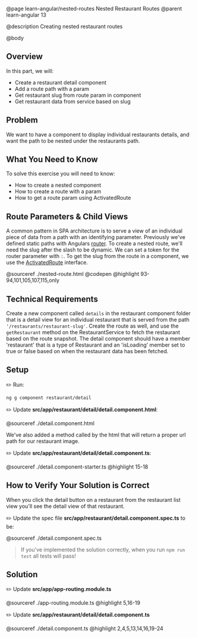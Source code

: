 @page learn-angular/nested-routes Nested Restaurant Routes
@parent learn-angular 13

@description Creating nested restaurant routes

@body

## Overview

In this part, we will:

- Create a restaurant detail component
- Add a route path with a param
- Get restaurant slug from route param in component
- Get restaurant data from service based on slug

## Problem

We want to have a component to display individual restaurants details, and want the path to be nested under the restaurants path.

## What You Need to Know

To solve this exercise you will need to know:

- How to create a nested component
- How to create a route with a param
- How to get a route param using ActivatedRoute

## Route Parameters & Child Views

A common pattern in SPA architecture is to serve a view of an individual piece of data from a path with an identifying parameter. Previously we've defined static paths with Angulars <a href="https://angular.io/guide/router" target="_blank">router</a>. To create a nested route, we'll need the slug after the slash to be dynamic. We can set a token for the router parameter with `:`. To get the slug from the route in a component, we use the <a href="https://angular.io/api/router/ActivatedRoute" target="_blank">ActivatedRoute</a> interface.

@sourceref ./nested-route.html
@codepen
@highlight 93-94,101,105,107,115,only

## Technical Requirements

Create a new component called `details` in the restaurant component folder that is a detail view for an individual restaurant that is served from the path `'/restaurants/restaurant-slug'`. Create the route as well, and use the `getRestaurant` method on the RestaurantService to fetch the restaurant based on the route snapshot. The detail component should have a member 'restaurant' that is a type of Restaurant and an 'isLoading' member set to true or false based on when the restaurant data has been fetched.

## Setup

✏️ Run:

```bash
ng g component restaurant/detail
```

✏️  Update __src/app/restaurant/detail/detail.component.html__:

@sourceref ./detail.component.html

We've also added a method called by the html that will return a proper url path for our restaurant image.

✏️  Update __src/app/restaurant/detail/detail.component.ts__:

@sourceref ./detail.component-starter.ts
@highlight 15-18

## How to Verify Your Solution is Correct

When you click the detail button on a restaurant from the restaurant list view you'll see the detail view of that restaurant.

✏️ Update the spec file  __src/app/restaurant/detail.component.spec.ts__ to be:

@sourceref ./detail.component.spec.ts

> If you've implemented the solution correctly, when you run `npm run test` all tests will pass!

## Solution

✏️ Update __src/app/app-routing.module.ts__

@sourceref ./app-routing.module.ts
@highlight 5,16-19

✏️ Update __src/app/restaurant/detail/detail.component.ts__

@sourceref ./detail.component.ts
@highlight 2,4,5,13,14,16,19-24
